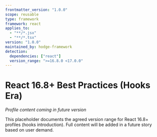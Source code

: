 ```yaml
---
frontmatter_version: "1.0.0"
scope: reusable
type: framework
framework: react
applies_to:
  - "**/*.jsx"
  - "**/*.tsx"
version: "1.0.0"
maintained_by: hodge-framework
detection:
  dependencies: ["react"]
  version_range: ">=16.8.0 <17.0.0"
---
```


# React 16.8+ Best Practices (Hooks Era)

*Profile content coming in future version*

This placeholder documents the agreed version range for React 16.8+ profiles (hooks introduction).
Full content will be added in a future story based on user demand.
